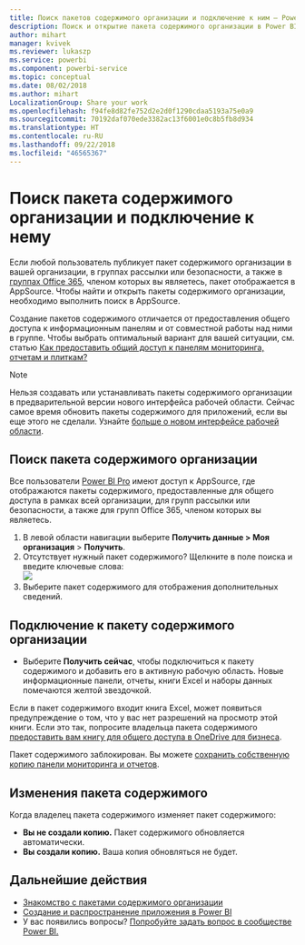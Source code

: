 ```yaml
---
title: Поиск пакетов содержимого организации и подключение к ним — Power BI
description: Поиск и открытие пакета содержимого организации в Power BI
author: mihart
manager: kvivek
ms.reviewer: lukaszp
ms.service: powerbi
ms.component: powerbi-service
ms.topic: conceptual
ms.date: 08/02/2018
ms.author: mihart
LocalizationGroup: Share your work
ms.openlocfilehash: f94fe8d82fe752d2e2d0f1290cdaa5193a75e0a9
ms.sourcegitcommit: 70192daf070ede3382ac13f6001e0c8b5fb8d934
ms.translationtype: HT
ms.contentlocale: ru-RU
ms.lasthandoff: 09/22/2018
ms.locfileid: "46565367"
---
```

# <a name="find-and-connect-to-an-organizational-content-pack"></a>Поиск пакета содержимого организации и подключение к нему

Если любой пользователь публикует пакет содержимого организации в вашей организации, в группах рассылки или безопасности, а также в [группах Office 365](https://support.office.com/article/Create-a-group-in-Office-365-7124dc4c-1de9-40d4-b096-e8add19209e9), членом которых вы являетесь, пакет отображается в AppSource.  Чтобы найти и открыть пакеты содержимого организации, необходимо выполнить поиск в AppSource.

Создание пакетов содержимого отличается от предоставления общего доступа к информационным панелям и от совместной работы над ними в группе. Чтобы выбрать оптимальный вариант для вашей ситуации, см. статью [Как предоставить общий доступ к панелям мониторинга, отчетам и плиткам?](../service-how-to-collaborate-distribute-dashboards-reports.md)

> [!NOTE]
> Нельзя создавать или устанавливать пакеты содержимого организации в предварительной версии нового интерфейса рабочей области. Сейчас самое время обновить пакеты содержимого для приложений, если вы еще этого не сделали. Узнайте [больше о новом интерфейсе рабочей области](../service-create-the-new-workspaces.md).
> 

## <a name="find-an-organizational-content-pack"></a>Поиск пакета содержимого организации
Все пользователи [Power BI Pro](https://powerbi.microsoft.com/pricing) имеют доступ к AppSource, где отображаются пакеты содержимого, предоставленные для общего доступа в рамках всей организации, для групп рассылки или безопасности, а также для групп Office 365, членом которых вы являетесь.  

1. В левой области навигации выберите **Получить данные \> Моя организация** \> **Получить**.
2. Отсутствует нужный пакет содержимого? Щелкните в поле поиска и введите ключевые слова:  
    ![](media/end-user-content-pack/cp_searchbox.png)
3. Выберите пакет содержимого для отображения дополнительных сведений.

## <a name="connect-to-an-organizational-content-pack"></a>Подключение к пакету содержимого организации
* Выберите **Получить сейчас**, чтобы подключиться к пакету содержимого и добавить его в активную рабочую область. Новые информационные панели, отчеты, книги Excel и наборы данных помечаются желтой звездочкой.

Если в пакет содержимого входит книга Excel, может появиться предупреждение о том, что у вас нет разрешений на просмотр этой книги. Если это так, попросите владельца пакета содержимого [предоставить вам книгу для общего доступа в OneDrive для бизнеса](https://support.office.com/en-us/article/Share-documents-or-folders-in-Office-365-1fe37332-0f9a-4719-970e-d2578da4941c). 

Пакет содержимого заблокирован. Вы можете [сохранить собственную копию панели мониторинга и отчетов](../service-organizational-content-pack-copy-refresh-access.md). 

## <a name="changes-to-the-content-pack"></a>Изменения пакета содержимого
Когда владелец пакета содержимого изменяет пакет содержимого: 

* **Вы не создали копию.** Пакет содержимого обновляется автоматически.
* **Вы создали копию.** Ваша копия обновляться не будет. 

## <a name="next-steps"></a>Дальнейшие действия
* [Знакомство с пакетами содержимого организации](../service-organizational-content-pack-introduction.md)  
* [Создание и распространение приложения в Power BI](end-user-create-apps.md)
* У вас появились вопросы? [Попробуйте задать вопрос в сообществе Power BI.](http://community.powerbi.com/)

